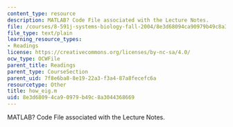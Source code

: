 ```yaml
---
content_type: resource
description: MATLAB? Code File associated with the Lecture Notes.
file: /courses/8-591j-systems-biology-fall-2004/8e3d68094ca90979b49c8a3044368669_how_eig.m
file_type: text/plain
learning_resource_types:
- Readings
license: https://creativecommons.org/licenses/by-nc-sa/4.0/
ocw_type: OCWFile
parent_title: Readings
parent_type: CourseSection
parent_uid: 7f8e6ba8-8e19-22a3-f3a4-87a8fecefc6a
resourcetype: Other
title: how_eig.m
uid: 8e3d6809-4ca9-0979-b49c-8a3044368669
---
```

MATLAB? Code File associated with the Lecture Notes.